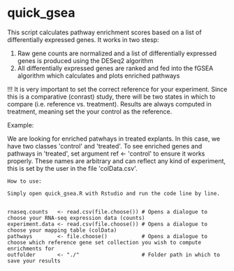 # quick_gsea

This script calculates pathway enrichment scores based on a list of differentially expressed genes. It works in two stesp:

1. Raw gene counts are normalized and a list of differentially expressed genes is produced using the DESeq2 algorithm
2. All differentially expressed genes are ranked and fed into the fGSEA algorithm which calculates and plots enriched pathways

!!! It is very important to set the correct reference for your experiment. Since this is a comparative (conrast) study, there will be two states in which to compare (i.e. reference vs. treatment). Results are always computed in treatment, meaning set the your control as the reference.

Example:

We are looking for enriched patwhays in treated explants. In this case, we have two classes 'control' and 'treated'. To see enriched genes and pathways in 'treated', set argument ref <- 'control' to ensure it works properly. These names are arbitrary and can reflect any kind of experiment, this is set by the user in the file 'colData.csv'. 

```
How to use:

Simply open quick_gsea.R with Rstudio and run the code line by line.


rnaseq.counts   <- read.csv(file.choose()) # Opens a dialogue to choose your RNA-seq expression data (counts)
experiment.data <- read.csv(file.choose()) # Opens a dialogue to choose your mapping table (colData)
pathways        <- file.choose()           # Opens a dialogue to choose which reference gene set collection you wish to compute enrichments for
outfolder       <- "./"                    # Folder path in which to save your results



```
